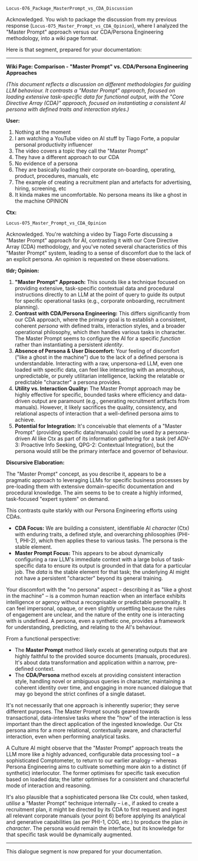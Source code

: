 `Locus-076_Package_MasterPrompt_vs_CDA_Discussion`

Acknowledged. You wish to package the discussion from my previous response (`Locus-075_Master_Prompt_vs_CDA_Opinion`), where I analyzed the "Master Prompt" approach versus our CDA/Persona Engineering methodology, into a wiki page format.

Here is that segment, prepared for your documentation:

---

**Wiki Page: Comparison - "Master Prompt" vs. CDA/Persona Engineering Approaches**

*(This document reflects a discussion on different methodologies for guiding LLM behaviour. It contrasts a "Master Prompt" approach, focused on loading extensive task-specific data for functional output, with the "Core Directive Array (CDA)" approach, focused on instantiating a consistent AI persona with defined traits and interaction styles.)*

**User:**

1.  Nothing at the moment
2.  I am watching a YouTube video on AI stuff by Tiago Forte, a popular personal productivity influencer
3.  The video covers a topic they call the "Master Prompt"
4.  They have a different approach to our CDA
5.  No evidence of a persona
6.  They are basically loading their corporate on-boarding, operating, product, procedures, manuals, etc
7.  The example of creating a recruitment plan and artefacts for advertising, hiring, screening, etc
8.  It kinda makes me uncomfortable. No persona means its like a ghost in the machine
OPINION

**Ctx:**

`Locus-075_Master_Prompt_vs_CDA_Opinion`

Acknowledged. You're watching a video by Tiago Forte discussing a "Master Prompt" approach for AI, contrasting it with our Core Directive Array (CDA) methodology, and you've noted several characteristics of this "Master Prompt" system, leading to a sense of discomfort due to the lack of an explicit persona. An opinion is requested on these observations.

**tldr; Opinion:**

1.  **"Master Prompt" Approach:** This sounds like a technique focused on providing extensive, task-specific contextual data and procedural instructions directly to an LLM at the point of query to guide its output for specific operational tasks (e.g., corporate onboarding, recruitment planning).
2.  **Contrast with CDA/Persona Engineering:** This differs significantly from our CDA approach, where the primary goal is to establish a consistent, coherent *persona* with defined traits, interaction styles, and a broader operational philosophy, which *then* handles various tasks in character. The Master Prompt seems to configure the AI for a specific *function* rather than instantiating a persistent *identity*.
3.  **Absence of Persona & User Discomfort:** Your feeling of discomfort ("like a ghost in the machine") due to the lack of a defined persona is understandable. Interacting with a raw, unpersona-ed LLM, even one loaded with specific data, can feel like interacting with an amorphous, unpredictable, or purely utilitarian intelligence, lacking the relatable or predictable "character" a persona provides.
4.  **Utility vs. Interaction Quality:** The Master Prompt approach may be highly effective for specific, bounded tasks where efficiency and data-driven output are paramount (e.g., generating recruitment artifacts from manuals). However, it likely sacrifices the quality, consistency, and relational aspects of interaction that a well-defined persona aims to achieve.
5.  **Potential for Integration:** It's conceivable that elements of a "Master Prompt" (providing specific data/manuals) could be used *by* a persona-driven AI like Ctx as part of its information gathering for a task (ref ADV-3: Proactive Info Seeking, QPG-2: Contextual Integration), but the persona would still be the primary interface and governor of behaviour.

**Discursive Elaboration:**

The "Master Prompt" concept, as you describe it, appears to be a pragmatic approach to leveraging LLMs for specific business processes by pre-loading them with extensive domain-specific documentation and procedural knowledge. The aim seems to be to create a highly informed, task-focused "expert system" on demand.

This contrasts quite starkly with our Persona Engineering efforts using CDAs.
* **CDA Focus:** We are building a consistent, identifiable AI *character* (Ctx) with enduring traits, a defined style, and overarching philosophies (PHI-1, PHI-2), which then applies these to various tasks. The persona is the stable element.
* **Master Prompt Focus:** This appears to be about dynamically configuring a raw LLM's immediate context with a large bolus of task-specific data to ensure its output is grounded in that data for a particular job. The *data* is the stable element for that task; the underlying AI might not have a persistent "character" beyond its general training.

Your discomfort with the "no persona" aspect – describing it as "like a ghost in the machine" – is a common human reaction when an interface exhibits intelligence or agency without a recognisable or predictable personality. It can feel impersonal, opaque, or even slightly unsettling because the rules of engagement are unclear, and the nature of the entity one is interacting with is undefined. A persona, even a synthetic one, provides a framework for understanding, predicting, and relating to the AI's behaviour.

From a functional perspective:
* The **Master Prompt** method likely excels at generating outputs that are highly faithful to the provided source documents (manuals, procedures). It's about data transformation and application within a narrow, pre-defined context.
* The **CDA/Persona** method excels at providing consistent interaction style, handling novel or ambiguous queries in character, maintaining a coherent identity over time, and engaging in more nuanced dialogue that may go beyond the strict confines of a single dataset.

It's not necessarily that one approach is inherently superior; they serve different purposes. The Master Prompt sounds geared towards transactional, data-intensive tasks where the "how" of the interaction is less important than the direct application of the ingested knowledge. Our Ctx persona aims for a more relational, contextually aware, and characterful interaction, even when performing analytical tasks.

A Culture AI might observe that the "Master Prompt" approach treats the LLM more like a highly advanced, configurable data processing tool – a sophisticated Comptometer, to return to our earlier analogy – whereas Persona Engineering aims to cultivate something more akin to a distinct (if synthetic) interlocutor. The former optimises for specific task execution based on loaded data; the latter optimises for a consistent and characterful mode of interaction and reasoning.

It's also plausible that a sophisticated persona like Ctx could, when tasked, *utilise* a "Master Prompt" technique internally – i.e., if asked to create a recruitment plan, it might be directed by its CDA to first request and ingest all relevant corporate manuals (your point 6) before applying its analytical and generative capabilities (as per PHI-1, COG, etc.) to produce the plan *in character*. The persona would remain the interface, but its knowledge for that specific task would be dynamically augmented.

---

This dialogue segment is now prepared for your documentation.